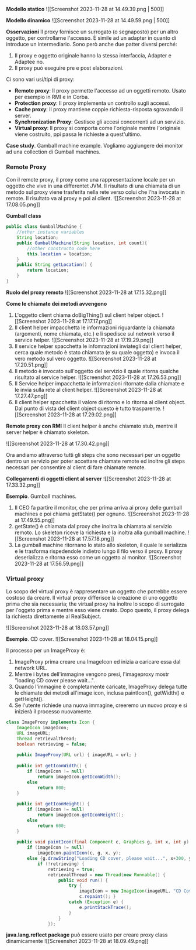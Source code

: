 **Modello statico**
![[Screenshot 2023-11-28 at 14.49.39.png | 500]]

**Modello dinamico**
![[Screenshot 2023-11-28 at 14.49.59.png | 500]]

**Osservazioni**
Il proxy fornisce un surrogato (o segnaposto) per un altro oggetto, per controllarne l'accesso. È simile ad un adapter in quanto di introduce un intermediario. Sono però anche due patter diversi perché:
1. Il proxy e oggetto originale hanno la stessa interfaccia, Adapter e Adaptee no.
2. Il proxy può eseguire pre e post elaborazioni.

Ci sono vari usi/tipi di proxy:
- **Remote proxy**: Il proxy permette l'accesso ad un oggetti remoto. Usato per esempio in RMI e in Corba.
- **Protection proxy**: Il proxy implementa un controllo sugli accessi.
- **Cache proxy**: Il proxy mantiene coppie richiesta-risposta sgravando il server.
- **Synchronization Proxy**: Gestisce gli accesi concorrenti ad un servizio.
- **Virtual proxy**: Il proxy si comporta come l'originale mentre l'originale viene costruito, ppi passa le richieste a quest'ultimo.

**Case study**. Gamball machine example.
Vogliamo aggiungere dei monitor ad una collection di Gumball machines.

### Remote Proxy
Con il remote proxy, il proxy come una rappresentazione locale per un oggetto che vive in una differentet JVM. Il risultato di una chiamata di un metodo sul proxy viene trasferita nella rete verso colui che l'ha invocata in remote. Il risultato va al proxy e poi al client.
![[Screenshot 2023-11-28 at 17.08.05.png]]

**Gumball class**
```java 
public class GumballMachine {
	//other instance variables
	String location;
	public GumballMachine(String location, int count){
		//other constructo code here
		this.location = location;
	}
	public String getLocation() {
		return location;
	}
}
```

**Ruolo del proxy remoto**
![[Screenshot 2023-11-28 at 17.15.32.png]]

**Come le chiamate dei metodi avvengono**
1. L'oggetto client chiama doBigThing() sul client helper object.
![[Screenshot 2023-11-28 at 17.17.17.png]]
2. Il client helper impacchetta le informazioni riguardante la chiamata (argomenti, nome chiamata, etc.) e li spedisce sul network verso il service helper.
![[Screenshot 2023-11-28 at 17.19.29.png]]
3. Il service helper spacchetta le infomrazioni inviategli dal client helper, cerca quale metodo è stato chiamata (e su quale oggetto) e invoca il vero metodo sul vero oggetto.
![[Screenshot 2023-11-28 at 17.20.51.png]]
4. Il metodo è invocato sull'oggetto del servizio il quale ritorna qualche risultato al service helper.
![[Screenshot 2023-11-28 at 17.26.53.png]]
5. Il Service helper impacchetta le informazioni ritornate dalla chiamate e le invia sulla rete al client helper.
![[Screenshot 2023-11-28 at 17.27.47.png]]
6. Il client helper spacchetta il valore di ritorno e lo ritorna al client object. Dal punto di vista del client object questo è tutto trasparente.
![[Screenshot 2023-11-28 at 17.29.02.png]]

**Remote proxy con RMI**
Il client helper è anche chiamato stub, mentre il server helper è chiamato skeleton.

![[Screenshot 2023-11-28 at 17.30.42.png]]

Ora andiamo attraverso tutti gli steps che sono necessari per un oggetto dentro un servizio per poter accettare chiamate remote ed inoltre gli steps necessari per consentire al client di fare chiamate remote.

**Collegamenti di oggetti client al server**
![[Screenshot 2023-11-28 at 17.33.32.png]]

**Esempio**. Gumball machines.
1. Il CEO fa partire il monitor, che per prima arriva ai proxy delle gumball machines e poi chiama getState() per ognuno.
![[Screenshot 2023-11-28 at 17.49.55.png]]
2. getState() è chiamata dal proxy che inoltra la chiamata al servizio remoto. Lo skeleton riceve la richiesta e la inoltra alla gumball machine.
![[Screenshot 2023-11-28 at 17.57.18.png]]
4. La gumball machine ritornano lo stato allo skeleton, il quale le serializza e le trasforma rispedendole indietro lungo il filo verso il proxy. Il proxy deserializza e ritorna esso come un oggetto al monitor.
![[Screenshot 2023-11-28 at 17.56.59.png]]

### Virtual proxy
Lo scopo del virtual proxy è rappresentare un oggetto che potrebbe essere costoso da creare. Il virtual proxy differisce la creazione di uno oggetto prima che sia necessaria; the virtual proxy ha inoltre lo scopo di surrogato per l'oggeto prima e mentre esso viene creato. Dopo questo, il proxy delega la richiesta direttamente al RealSubject.

![[Screenshot 2023-11-28 at 18.03.57.png]]

**Esempio**. CD cover.
![[Screenshot 2023-11-28 at 18.04.15.png]]

Il processo per un ImageProxy è:
1. ImageProxy prima creare una ImageIcon ed inizia a caricare essa dal network URL.
2. Mentre i bytes dell'immagine vengono presi, l'imageproxy mostr "loading CD cover please wait...".
3. Quando l'immagine è completamente caricate, ImageProxy delega tutte le chiamate dei metodi all'image icon, inclusa paintIcon(), getWidth() e getHeight().
4. Se l'utente richiede una nuova immagine, creeremo un nuovo proxy e si inizierà il processo nuovamente.

```java
class ImageProxy implements Icon { 
	ImageIcon imageIcon; 
	URL imageURL; 
	Thread retrievalThread; 
	boolean retrieving = false; 
	
	public ImageProxy(URL url) { imageURL = url; } 
	
	public int getIconWidth() { 
		if (imageIcon != null) 
			return imageIcon.getIconWidth(); 
		else 
			return 800; 
	} 
	
	public int getIconHeight() { 
		if (imageIcon != null) 
			return imageIcon.getIconHeight(); 
		else 
			return 600;
	} 
	
	public void paintIcon(final Component c, Graphics g, int x, int y)  {
		if (imageIcon != null) 
			imageIcon.paintIcon(c, g, x, y);
		else {g.drawString("Loading CD cover, please wait...", x+300, y+190);
			if (!retrieving) { 
				retrieving = true; 
				retrievalThread = new Thread(new Runnable() { 
					public void run() { 
						try { 
							imageIcon = new ImageIcon(imageURL, "CD Cover");
							c.repaint(); } 
						catch (Exception e) { 
							e.printStackTrace();
						}
					}
				});
```

**java.lang.reflect package** può essere usato per creare proxy class dinamicamente
![[Screenshot 2023-11-28 at 18.09.49.png]]

